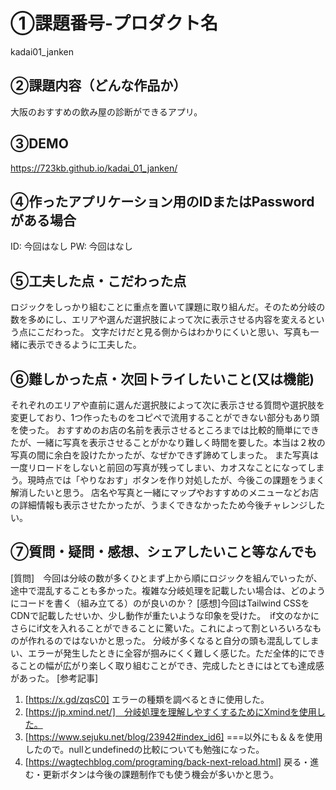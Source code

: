 # ①課題番号-プロダクト名

kadai01_janken

## ②課題内容（どんな作品か）

大阪のおすすめの飲み屋の診断ができるアプリ。

## ③DEMO

https://723kb.github.io/kadai_01_janken/

## ④作ったアプリケーション用のIDまたはPasswordがある場合

ID: 今回はなし
PW: 今回はなし

## ⑤工夫した点・こだわった点

ロジックをしっかり組むことに重点を置いて課題に取り組んだ。そのため分岐の数を多めにし、エリアや選んだ選択肢によって次に表示させる内容を変えるという点にこだわった。
文字だけだと見る側からはわかりにくいと思い、写真も一緒に表示できるように工夫した。

## ⑥難しかった点・次回トライしたいこと(又は機能)

それぞれのエリアや直前に選んだ選択肢によって次に表示させる質問や選択肢を変更しており、1つ作ったものをコピペで流用することができない部分もあり頭を使った。
おすすめのお店の名前を表示させるところまでは比較的簡単にできたが、一緒に写真を表示させることがかなり難しく時間を要した。本当は２枚の写真の間に余白を設けたかったが、なぜかできず諦めてしまった。
また写真は一度リロードをしないと前回の写真が残ってしまい、カオスなことになってしまう。現時点では「やりなおす」ボタンを作り対処したが、今後この課題をうまく解消したいと思う。
店名や写真と一緒にマップやおすすめのメニューなどお店の詳細情報も表示させたかったが、うまくできなかったため今後チャレンジしたい。

## ⑦質問・疑問・感想、シェアしたいこと等なんでも

[質問]　今回は分岐の数が多くひとまず上から順にロジックを組んでいったが、途中で混乱することも多かった。複雑な分岐処理を記載したい場合は、どのようにコードを書く（組み立てる）のが良いのか？
[感想]今回はTailwind CSSをCDNで記載したせいか、少し動作が重たいような印象を受けた。　if文のなかにさらにif文を入れることができることに驚いた。これによって割といろいろなものが作れるのではないかと思った。
分岐が多くなると自分の頭も混乱してしまい、エラーが発生したときに全容が掴みにくく難しく感じた。ただ全体的にできることの幅が広がり楽しく取り組むことができ、完成したときにはとても達成感があった。
[参考記事]
  1. [https://x.gd/zqsC0] エラーの種類を調べるときに使用した。
  2. [https://jp.xmind.net/]　分岐処理を理解しやすくするためにXmindを使用した。
  3. [https://www.sejuku.net/blog/23942#index_id6] ===以外にも＆＆を使用したので。nullとundefinedの比較についても勉強になった。
  4. [https://wagtechblog.com/programing/back-next-reload.html] 戻る・進む・更新ボタンは今後の課題制作でも使う機会が多いかと思う。

